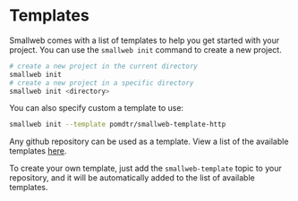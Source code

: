 # Templates

Smallweb comes with a list of templates to help you get started with your project. You can use the `smallweb init` command to create a new project.

```sh
# create a new project in the current directory
smallweb init
# create a new project in a specific directory
smallweb init <directory>
```

You can also specify custom a template to use:

```sh
smallweb init --template pomdtr/smallweb-template-http
```

Any github repository can be used as a template. View a list of the available templates [here](https://github.com/topic/smallweb-template).

To create your own template, just add the `smallweb-template` topic to your repository, and it will be automatically added to the list of available templates.

